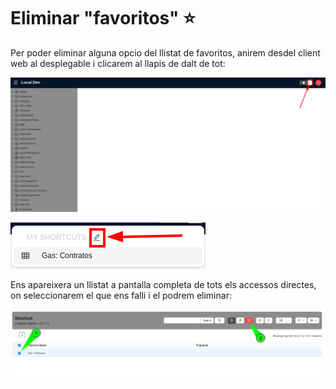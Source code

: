# Eliminar "favoritos" :star:

Per poder eliminar alguna opcio del llistat de favoritos, anirem desdel client web al desplegable i clicarem al llapis de dalt de tot:

![welcome_page]

![shortcuts_selector]

Ens apareixera un llistat a pantalla completa de tots els accessos directes, on seleccionarem el que ens falli i el podrem eliminar:

![shortcuts_list]

[welcome_page]: /delete_favs_items/welcome_page.png
[shortcuts_selector]: /delete_favs_items/shortcuts_selector.png
[shortcuts_list]: /delete_favs_items/shortcuts_list.png
